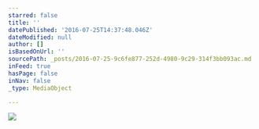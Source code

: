 ```yaml
---
starred: false
title: ''
datePublished: '2016-07-25T14:37:48.046Z'
dateModified: null
author: []
isBasedOnUrl: ''
sourcePath: _posts/2016-07-25-9c6fe877-252d-4980-9c29-314f3bb093ac.md
inFeed: true
hasPage: false
inNav: false
_type: MediaObject

---
```

![](https://the-grid-user-content.s3-us-west-2.amazonaws.com/54f525b8-15d3-4588-9683-813985b0e46b.jpg)